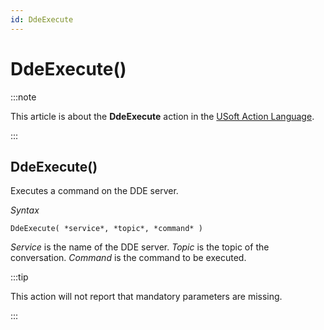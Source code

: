 ```yaml
---
id: DdeExecute
---
```


# DdeExecute()




:::note

This article is about the **DdeExecute** action in the [USoft Action Language](/Task_flow/Action_Language_reference/USoft_Action_Language.md).

:::

## **DdeExecute()**

Executes a command on the DDE server.

*Syntax*

```
DdeExecute( *service*, *topic*, *command* )
```

*Service* is the name of the DDE server. *Topic* is the topic of the conversation. *Command* is the command to be executed.


:::tip

This action will not report that mandatory parameters are missing.

:::
